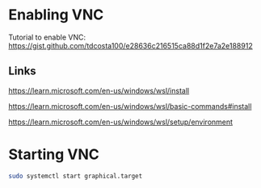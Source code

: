 # Enabling VNC

Tutorial to enable VNC:
https://gist.github.com/tdcosta100/e28636c216515ca88d1f2e7a2e188912

## Links
https://learn.microsoft.com/en-us/windows/wsl/install

https://learn.microsoft.com/en-us/windows/wsl/basic-commands#install

https://learn.microsoft.com/en-us/windows/wsl/setup/environment

# Starting VNC

``` sh
sudo systemctl start graphical.target
```

